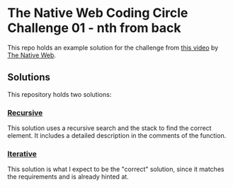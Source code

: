 # The Native Web Coding Circle Challenge 01 - nth from back

This repo holds an example solution for the challenge from [this video](https://youtu.be/kPR3IWC0Wvc) by [The Native Web](https://thenativeweb.io).

## Solutions

This repository holds two solutions:

### [Recursive](./recursive.mjs)

This solution uses a recursive search and the stack to find the correct element.
It includes a detailed description in the comments of the function.

### [Iterative](./iterative.mjs)

This solution is what I expect to be the "correct" solution, since it matches the requirements and is already hinted at.
